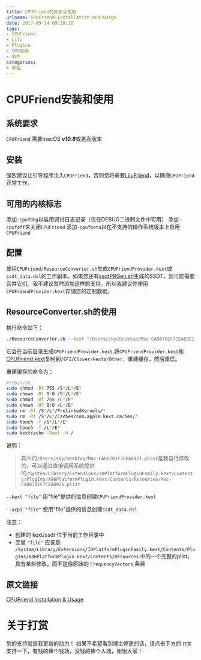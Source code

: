 ```yaml
---
title: CPUFriend的安装与使用
urlname: CPUFriend-Installation-and-Usage
date: 2017-09-14 09:38:16
tags:
- CPUFriend
- Lilu
- Plugins
- CPU变频
- 插件
categories:
- 教程
---
```

# CPUFriend安装和使用


## 系统要求
`CPUFriend` 需要macOS ***v10.8***或更高版本

## 安装
强烈建议让引导程序注入`CPUFriend`，否则您将需要[LiluFriend](https://github.com/PMheart/LiluFriend)，以确保`CPUFriend`正常工作。

## 可用的内核标志
添加`-cpufdbg`以启用调试日志记录（仅在DEBUG二进制文件中可用）
添加`-cpufoff`来关闭`CPUFriend`
添加`-cpufbeta`以在不支持的操作系统版本上启用`CPUFriend`

## 配置
使用`CPUFriend/ResourceConverter.sh`生成`CPUFriendProvider.kext`或`ssdt_data.dsl`的工作副本。如果您还有[ssdtPRGen.sh](https://github.com/Piker-Alpha/ssdtPRGen.sh)生成的SSDT，则可能需要合并它们。我不建议暂时添加这样的支持。所以我建议你使用`CPUFriendProvider.kext`存储您的定制数据。

## ResourceConverter.sh的使用
执行命令如下：

```bash
./ResourceConverter.sh --kext "/Users/sky/Desktop/Mac-CAD6701F7CEA0921.plist
```

它会在当前目录生成`CPUFriendProvider.kext`,将`CPUFriendProvider.kext`和[CPUFriend.kext](https://github.com/PMheart/CPUFriend/releases)复制到`/EFI/Clover/kexts/Other`，重建缓存，然后重启。

重建缓存的命令为：

```bash
#!/bin/sh
sudo chmod -Rf 755 /S*/L*/E*
sudo chown -Rf 0:0 /S*/L*/E*
sudo chmod -Rf 755 /L*/E*
sudo chown -Rf 0:0 /L*/E*
sudo rm -Rf /S*/L*/PrelinkedKernels/*
sudo rm -Rf /S*/L*/Caches/com.apple.kext.caches/*
sudo touch -f /S*/L*/E*
sudo touch -f /L*/E*
sudo kextcache -Boot -U /
```



说明：
> 其中的`/Users/sky/Desktop/Mac-CAD6701F7CEA0921.plist`是我自行修改的，可以通过直接调用系统提供的`/System/Library/Extensions/IOPlatformPluginFamily.kext/Contents/PlugIns/X86PlatformPlugin.kext/Contents/Resources/Mac-CAD6701F7CEA0921.plist`

`--kext "file"` 用"file"提供的信息创建`CPUFriendProvider.kext`

`--acpi "file"` 使用"file"提供的信息创建`ssdt_data.dsl`

注意：
- 创建的 kext/ssdt 位于当前工作目录中
- 变量 `"file"` 应该是 `/System/Library/Extensions/IOPlatformPluginFamily.kext/Contents/PlugIns/X86PlatformPlugin.kext/Contents/Resources` 中的一个完整的plist，具有某些修改，而不是像原始的 `FrequencyVectors` 条目

## 原文链接
[CPUFriend Installation & Usage](https://github.com/PMheart/CPUFriend/blob/master/Instructions.md)

# 关于打赏
您的支持就是我更新的动力！
如果不希望看到博主停更的话，请点击下方的 `打赏` 支持一下，有钱的捧个钱场，没钱的捧个人场，谢谢大家！


